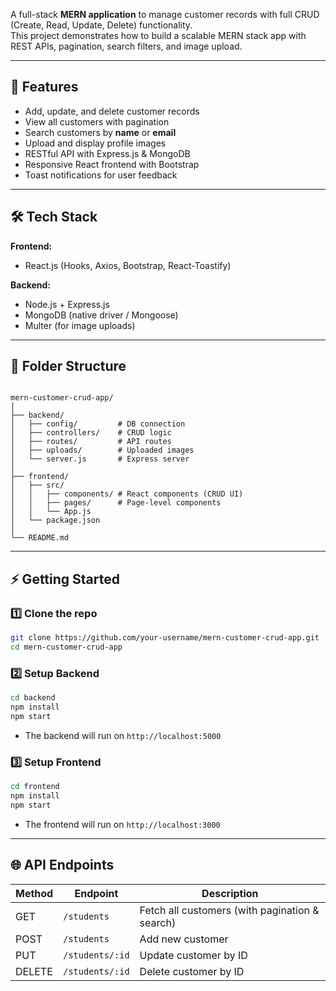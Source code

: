 A full-stack **MERN application** to manage customer records with full CRUD (Create, Read, Update, Delete) functionality.  
This project demonstrates how to build a scalable MERN stack app with REST APIs, pagination, search filters, and image upload.

---

## 🚀 Features

- Add, update, and delete customer records
- View all customers with pagination
- Search customers by **name** or **email**
- Upload and display profile images
- RESTful API with Express.js & MongoDB
- Responsive React frontend with Bootstrap
- Toast notifications for user feedback

---

## 🛠️ Tech Stack

**Frontend:**
- React.js (Hooks, Axios, Bootstrap, React-Toastify)

**Backend:**
- Node.js + Express.js
- MongoDB (native driver / Mongoose)
- Multer (for image uploads)

---

## 📂 Folder Structure

```

mern-customer-crud-app/
│
├── backend/
│   ├── config/         # DB connection
│   ├── controllers/    # CRUD logic
│   ├── routes/         # API routes
│   ├── uploads/        # Uploaded images
│   └── server.js       # Express server
│
├── frontend/
│   ├── src/
│   │   ├── components/ # React components (CRUD UI)
│   │   ├── pages/      # Page-level components
│   │   └── App.js
│   └── package.json
│
└── README.md

````

---

## ⚡ Getting Started

### 1️⃣ Clone the repo
```bash
git clone https://github.com/your-username/mern-customer-crud-app.git
cd mern-customer-crud-app
````

### 2️⃣ Setup Backend

```bash
cd backend
npm install
npm start
```

* The backend will run on `http://localhost:5000`

### 3️⃣ Setup Frontend

```bash
cd frontend
npm install
npm start
```

* The frontend will run on `http://localhost:3000`

---

## 🌐 API Endpoints

| Method | Endpoint        | Description                                    |
| ------ | --------------- | ---------------------------------------------- |
| GET    | `/students`     | Fetch all customers (with pagination & search) |
| POST   | `/students`     | Add new customer                               |
| PUT    | `/students/:id` | Update customer by ID                          |
| DELETE | `/students/:id` | Delete customer by ID                          |